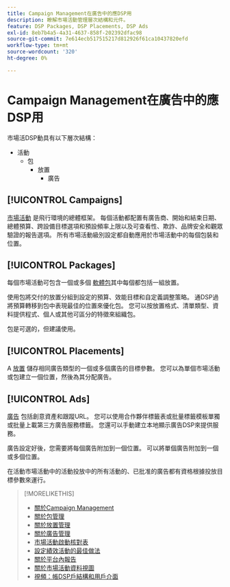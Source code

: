 ```yaml
---
title: Campaign Management在廣告中的應DSP用
description: 瞭解市場活動管理層次結構和元件。
feature: DSP Packages, DSP Placements, DSP Ads
exl-id: 8eb7b4a5-4a31-4637-858f-202392dfac98
source-git-commit: 7e614ecb517515217d812926f61ca10437820efd
workflow-type: tm+mt
source-wordcount: '320'
ht-degree: 0%

---
```


# Campaign Management在廣告中的應DSP用

市場活DSP動具有以下層次結構：

* 活動
   * 包
      * 放置
         * 廣告

<!-- Do clients think in terms of insertion orders? If yes, then work in the following info.:
In Advertising DSP, an insertion order is represented as a campaign, and line items are represented as packages. Each package will include placements, which can use different strategies and tactics to deliver the line item requirements.
-->

## [!UICONTROL Campaigns]

[市場活動](/help/dsp/campaign-management/campaigns/campaign-about.md) 是飛行環境的總體框架。 每個活動都配置有廣告商、開始和結束日期、總體預算、跨設備目標選項和預設頻率上限以及可查看性、欺詐、品牌安全和觀眾驗證的報告選項。 所有市場活動級別設定都自動應用於市場活動中的每個包裝和位置。

## [!UICONTROL Packages]

每個市場活動可包含一個或多個 [軟體包](/help/dsp/campaign-management/packages/package-about.md)其中每個都包括一組放置。

使用包將交付的放置分組到設定的預算、效能目標和自定義調整策略。 通DSP過將預算轉移到包中表現最佳的位置來優化包。 您可以按放置格式、清單類型、資料提供程式、個人或其他可區分的特徵來組織包。

包是可選的，但建議使用。

## [!UICONTROL Placements]

A [放置](/help/dsp/campaign-management/placements/placement-about.md) 儲存相同廣告類型的一個或多個廣告的目標參數。 您可以為單個市場活動或包建立一個位置，然後為其分配廣告。

## [!UICONTROL Ads]

[廣告](/help/dsp/campaign-management/ads/ad-about.md) 包括創意資產和跟蹤URL。 您可以使用合作夥伴標籤表或批量標籤模板單獨或批量上載第三方廣告服務標籤。 您還可以手動建立本地顯示廣告DSP來提供服務。

廣告設定好後，您需要將每個廣告附加到一個位置。 可以將單個廣告附加到一個或多個位置。

在活動市場活動中的活動投放中的所有活動的、已批准的廣告都有資格根據投放目標參數來運行。

>[!MORELIKETHIS]
>
>* [關於Campaign Management](/help/dsp/campaign-management/campaigns/campaign-about.md)
>* [關於包管理](/help/dsp/campaign-management/packages/package-about.md)
>* [關於放置管理](/help/dsp/campaign-management/placements/placement-about.md)
>* [關於廣告管理](/help/dsp/campaign-management/ads/ad-about.md)
>* [市場活動啟動核對表](/help/dsp/campaign-management/campaign-launch-checklist.md)
>* [設定績效活動的最佳做法](/help/dsp/optimization/campaign-best-practices-performance.md)
>* [關於平台內報告](/help/dsp/campaign-management/reports/campaign-reports-about.md)
>* [關於市場活動資料視圖](/help/dsp/campaign-management/reports/campaign-data-views-about.md)
>* [視頻：帳DSP戶結構和用戶介面](https://experienceleague.adobe.com/docs/advertising-learn/tutorials/dsp/ui.html)

